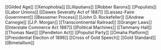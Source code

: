 [[Gilded Age]]
[[Xenophobia]]
[[Lilliputians]]
[[Robber Barons]]
[[Populists]]
[[Labor Unions]]
[[Dawes Severalty Act of 1887]]
[[Laissez-Faire Government]]
[[Bessemer Process]]
[[John D. Rockefeller]]
[[Andrew Carnegie]]
[[J.P. Morgan]]
[[Transcontinental Railroad]]
[[Granger Laws]]
[[Interstate Commerce Act 1887]]
[[Political Machines]]
[[Tammany Hall]]
[[Thomas Nast]]
[[Pendleton Act]]
[[Populist Party]]
[[Omaha Platform]]
[[Presidential Election of 1896]]
[[Cross of Gold Speech]]
[[Gold Standard]]
[[Bimetallism]]